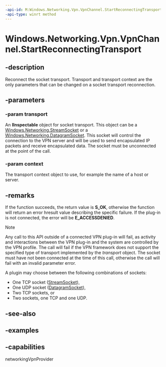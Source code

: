 ```yaml
---
-api-id: M:Windows.Networking.Vpn.VpnChannel.StartReconnectingTransport(System.Object,System.Object)
-api-type: winrt method
---
```


<!-- Method syntax.
public void VpnChannel.StartReconnectingTransport(Object transport, Object context)
-->

# Windows.Networking.Vpn.VpnChannel.StartReconnectingTransport

## -description
Reconnect the socket transport. Transport and transport context are the only parameters that can be changed on a socket transport reconnection.

## -parameters
### -param transport
An **IInspectable** object for socket transport. This object can be a [Windows.Networking.StreamSocket](../windows.networking.sockets/streamsocket.md) or a [Windows.Networking.DatagramSocket](../windows.networking.sockets/datagramsocket.md). This socket will control the connection to the VPN server and will be used to send encapsulated IP packets and receive encapsulated data. The socket must be unconnected at the point of the call.

### -param context
The transport context object to use, for example the name of a host or server.

## -remarks
If the function succeeds, the return value is **S_OK**, otherwise the function will return an error hresult value describing the specific failure. If the plug-in is not connected, the error will be **E_ACCESSDENIED**.

> [!NOTE]
> Any call to this API outside of a connected VPN plug-in will fail, as activity and interactions between the VPN plug-in and the system are controlled by the VPN profile. The call will fail if the VPN framework does not support the specified type of transport implemented by the *transport* object. The socket must have not been connected at the time of this call, otherwise the call will fail with an invalid parameter error.

A plugin may choose between the following combinations of sockets: 
+ One TCP socket ([StreamSocket](../windows.networking.sockets/streamsocket.md)),
+ One UDP socket ([DatagramSocket](../windows.networking.sockets/datagramsocket.md)),
+ Two TCP sockets, or
+ Two sockets, one TCP and one UDP.

## -see-also

## -examples

## -capabilities
networkingVpnProvider
